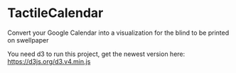 # TactileCalendar
Convert your Google Calendar into a visualization for the blind to be printed on swellpaper


You need d3 to run this project, get the newest version here: https://d3js.org/d3.v4.min.js
